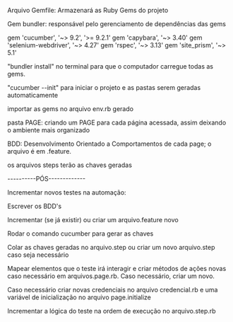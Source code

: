 
Arquivo Gemfile: Armazenará as Ruby Gems do projeto

Gem bundler: responsável pelo gerenciamento de dependências das gems
 
gem 'cucumber', '~> 9.2', '>= 9.2.1'
gem 'capybara', '~> 3.40'
gem 'selenium-webdriver', '~> 4.27'
gem 'rspec', '~> 3.13'
gem 'site_prism', '~> 5.1'

"bundler install" no terminal para que o computador carregue todas as gems.

"cucumber --init" para iniciar o projeto e as pastas serem geradas automaticamente

importar as gems no arquivo env.rb gerado


pasta PAGE: criando um PAGE para cada página acessada, assim deixando o ambiente mais organizado 

BDD: Desenvolvimento Orientado a Comportamentos de cada page; o arquivo é em .feature.


os arquivos steps terão as chaves geradas


----------PÓS-------------


Incrementar novos testes na automação: 

Escrever os BDD's

Incrementar (se já existir) ou criar um arquivo.feature novo

Rodar o comando cucumber para gerar as chaves

Colar as chaves geradas no arquivo.step ou criar um novo  arquivo.step caso seja necessário

Mapear elementos que o teste irá interagir e criar métodos de ações novas caso necessário em arquivos.page.rb. Caso necessário, criar um novo.

Caso necessário criar novas credenciais no arquivo credencial.rb e uma variável de inicialização no arquivo page.initialize

Incrementar a lógica do teste na ordem de execução no arquivo.step.rb

